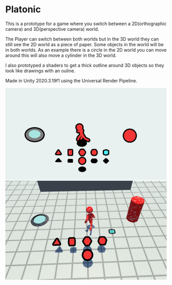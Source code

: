 # Platonic

This is a prototype for a game where you switch between a 2D(orthographic camera) and 3D(perspective camera) world.

The Player can switch between both worlds but in the 3D world they can still see the 2D world as a piece of paper. Some objects in the world will be in both worlds. As an example there is a circle in the 2D world you can move around this will also move a cylinder in the 3D world.

I also prototyped a shaders to get a thick outline around 3D objects so they look like drawings with an ouline.

Made in Unity 2020.3.19f1 using the Universal Render Pipeline.

![2D Image](https://github.com/ImmortalShepard/Platonic/blob/33864f3bdd086dc9c10633ac98886c98508384a1/Pictures/Platonic1.jpg)
![3D Image](https://github.com/ImmortalShepard/Platonic/blob/33864f3bdd086dc9c10633ac98886c98508384a1/Pictures/Platonic2.jpg)
